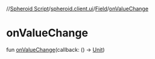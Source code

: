 //[Spheroid Script](../../index.md)/[spheroid.client.ui](../index.md)/[Field](index.md)/[onValueChange](on-value-change.md)



# onValueChange  
 
fun [onValueChange](on-value-change.md)(callback: () -> [Unit](../../spheroid/-unit/index.md))  



